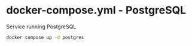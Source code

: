 # docker-compose.yml - PostgreSQL

Service running PostgreSQL

```bash
docker compose up -d postgres
```
